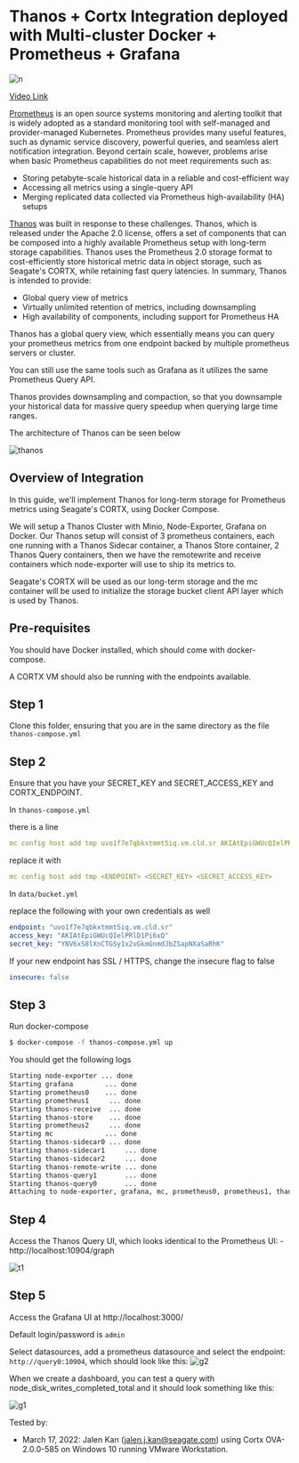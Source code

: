 # Thanos + Cortx Integration deployed with Multi-cluster Docker + Prometheus + Grafana

![n](img/integration.png)

[Video Link](https://vimeo.com/582275562)

[Prometheus](https://prometheus.io/) is an open source systems monitoring and alerting toolkit that is widely adopted as a standard monitoring tool with self-managed and provider-managed Kubernetes. Prometheus provides many useful features, such as dynamic service discovery, powerful queries, and seamless alert notification integration. Beyond certain scale, however, problems arise when basic Prometheus capabilities do not meet requirements such as:

- Storing petabyte-scale historical data in a reliable and cost-efficient way
- Accessing all metrics using a single-query API
- Merging replicated data collected via Prometheus high-availability (HA) setups

[Thanos](https://github.com/thanos-io/thanos) was built in response to these challenges. Thanos, which is released under the Apache 2.0 license, offers a set of components that can be composed into a highly available Prometheus setup with long-term storage capabilities. Thanos uses the Prometheus 2.0 storage format to cost-efficiently store historical metric data in object storage, such as Seagate's CORTX, while retaining fast query latencies. In summary, Thanos is intended to provide:

- Global query view of metrics
- Virtually unlimited retention of metrics, including downsampling
- High availability of components, including support for Prometheus HA

Thanos has a global query view, which essentially means you can query your prometheus metrics from one endpoint backed by multiple prometheus servers or cluster.

You can still use the same tools such as Grafana as it utilizes the same Prometheus Query API.

Thanos provides downsampling and compaction, so that you downsample your historical data for massive query speedup when querying large time ranges.

The architecture of Thanos can be seen below

![thanos](img/thanos.png)

## Overview of Integration

In this guide, we'll implement Thanos for long-term storage for Prometheus metrics using Seagate's CORTX, using Docker Compose.

We will setup a Thanos Cluster with Minio, Node-Exporter, Grafana on Docker. Our Thanos setup will consist of 3 prometheus containers, each one running with a Thanos Sidecar container, a Thanos Store container, 2 Thanos Query containers, then we have the remotewrite and receive containers which node-exporter will use to ship its metrics to.

Seagate's CORTX will be used as our long-term storage and the mc container will be used to initialize the storage bucket client API layer which is used by Thanos.

## Pre-requisites

You should have Docker installed, which should come with docker-compose.

A CORTX VM should also be running with the endpoints available.



## Step 1

Clone this folder, ensuring that you are in the same directory as the file ```thanos-compose.yml```

## Step 2

Ensure that you have your SECRET_KEY and SECRET_ACCESS_KEY and CORTX_ENDPOINT.


In ```thanos-compose.yml```

there is a line

```yml
mc config host add tmp uvo1f7e7qbkxtmmt5iq.vm.cld.sr AKIAtEpiGWUcQIelPRlD1Pi6xQ YNV6xS8lXnCTGSy1x2vGkmGnmdJbZSapNXaSaRhK
```

replace it with

```yml
mc config host add tmp <ENDPOINT> <SECRET_KEY> <SECRET_ACCESS_KEY>
```

In ```data/bucket.yml```

replace the following with your own credentials as well

```yml
endpoint: "uvo1f7e7qbkxtmmt5iq.vm.cld.sr"
access_key: "AKIAtEpiGWUcQIelPRlD1Pi6xQ"
secret_key: "YNV6xS8lXnCTGSy1x2vGkmGnmdJbZSapNXaSaRhK"
```

If your new endpoint has SSL / HTTPS, change the insecure flag to false

```yml
insecure: false
```

## Step 3

Run docker-compose

```bash
$ docker-compose -f thanos-compose.yml up
```

You should get the following logs

```bash
Starting node-exporter ... done
Starting grafana        ... done
Starting prometheus0    ... done
Starting prometheus1     ... done
Starting thanos-receive  ... done
Starting thanos-store    ... done
Starting prometheus2     ... done
Starting mc             ... done
Starting thanos-sidecar0 ... done
Starting thanos-sidecar1     ... done
Starting thanos-sidecar2     ... done
Starting thanos-remote-write ... done
Starting thanos-query1       ... done
Starting thanos-query0       ... done
Attaching to node-exporter, grafana, mc, prometheus0, prometheus1, thanos-store, prometheus2, thanos-receive, thanos-sidecar0, thanos-sidecar1, thanos-sidecar2, thanos-remote-write, thanos-query0, thanos-query1
```

## Step 4

Access the Thanos Query UI, which looks identical to the Prometheus UI: - http://localhost:10904/graph

![t1](img/t1.png)


## Step 5

Access the Grafana UI at http://localhost:3000/

Default login/password is ```admin```

Select datasources, add a prometheus datasource and select the endpoint: ```http://query0:10904```, which should look like this:
![g2](img/g2.png)


When we create a dashboard, you can test a query with node_disk_writes_completed_total and it should look something like this:

![g1](img/g1.png)

Tested by:

- March 17, 2022: Jalen Kan (jalen.j.kan@seagate.com) using Cortx OVA-2.0.0-585 on Windows 10 running VMware Workstation.
